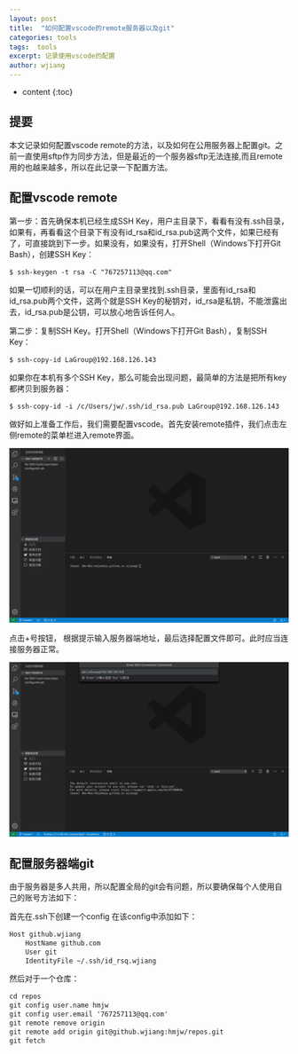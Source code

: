 ```yaml
---
layout: post
title:  "如何配置vscode的remote服务器以及git"
categories: tools
tags:  tools
excerpt: 记录使用vscode的配置
author: wjiang
---
```


* content
{:toc}

## 提要

本文记录如何配置vscode remote的方法，以及如何在公用服务器上配置git。之前一直使用sftp作为同步方法，但是最近的一个服务器sftp无法连接,而且remote用的也越来越多，所以在此记录一下配置方法。

## 配置vscode remote
第一步：首先确保本机已经生成SSH Key，用户主目录下，看看有没有.ssh目录，如果有，再看看这个目录下有没有id_rsa和id_rsa.pub这两个文件，如果已经有了，可直接跳到下一步。如果没有，如果没有，打开Shell（Windows下打开Git Bash），创建SSH Key：

```shell
$ ssh-keygen -t rsa -C "767257113@qq.com"
```

如果一切顺利的话，可以在用户主目录里找到.ssh目录，里面有id_rsa和id_rsa.pub两个文件，这两个就是SSH Key的秘钥对，id_rsa是私钥，不能泄露出去，id_rsa.pub是公钥，可以放心地告诉任何人。

第二步：复制SSH Key。打开Shell（Windows下打开Git Bash），复制SSH Key：

```shell
$ ssh-copy-id LaGroup@192.168.126.143
```

如果你在本机有多个SSH Key，那么可能会出现问题，最简单的方法是把所有key都拷贝到服务器：

```shell
$ ssh-copy-id -i /c/Users/jw/.ssh/id_rsa.pub LaGroup@192.168.126.143
```

做好如上准备工作后，我们需要配置vscode。首先安装remote插件，我们点击左侧remote的菜单栏进入remote界面。

![1](/src/2019-10-25-vscode-remote/1.png)

点击+号按钮，
根据提示输入服务器端地址，最后选择配置文件即可。此时应当连接服务器正常。

![2](/src/2019-10-25-vscode-remote/2.png)


## 配置服务器端git

由于服务器是多人共用，所以配置全局的git会有问题，所以要确保每个人使用自己的账号方法如下：

首先在.ssh下创建一个config
在该config中添加如下：
```shell
Host github.wjiang
    HostName github.com
    User git
    IdentityFile ~/.ssh/id_rsq.wjiang
```

然后对于一个仓库：

```shell
cd repos
git config user.name hmjw
git config user.email '767257113@qq.com'
git remote remove origin
git remote add origin git@github.wjiang:hmjw/repos.git
git fetch
```